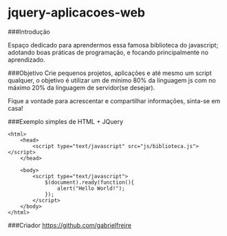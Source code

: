 jquery-aplicacoes-web
=====================

###Introdução

Espaço dedicado para aprendermos essa famosa biblioteca do javascript; adotando boas práticas de programação, e 
focando principalmente no aprendizado.


###Objetivo
Crie pequenos projetos, aplicações e até mesmo um script qualquer, o objetivo é utilizar um de mínimo 80% da linguagem js 
com no máximo 20% da linguagem de servidor(se desejar).

Fique a vontade para acrescentar e compartilhar informações, sinta-se em casa!

###Exemplo simples de HTML + JQuery

    <html>
        <head>
            <script type="text/javascript" src="js/biblioteca.js"></script>
        </head>
        
        <body>
            <script type="text/javascript">
                $(document).ready(function(){
                    alert("Hello World!");    	
                });
            </script>
        </body>
    </html>
  
  
  ###Criador
  https://github.com/gabrielfreire
